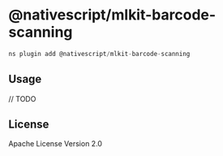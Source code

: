 # @nativescript/mlkit-barcode-scanning

```javascript
ns plugin add @nativescript/mlkit-barcode-scanning
```

## Usage

// TODO

## License

Apache License Version 2.0
